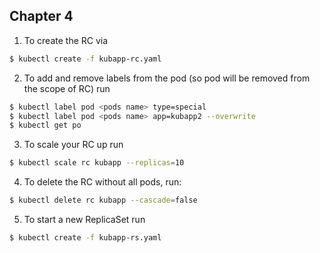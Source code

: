 ## Chapter 4  

1. To create the RC via
``` bash
$ kubectl create -f kubapp-rc.yaml
```

2. To add and remove labels from the pod (so pod will be removed from the 
scope of RC) run
``` bash
$ kubectl label pod <pods name> type=special
$ kubectl label pod <pods name> app=kubapp2 --overwrite
$ kubectl get po
```

3. To scale your RC up run
``` bash
$ kubectl scale rc kubapp --replicas=10
```

4. To delete the RC without all pods, run:
``` bash
$ kubectl delete rc kubapp --cascade=false
```

5. To start a new ReplicaSet run
``` bash
$ kubectl create -f kubapp-rs.yaml
```

